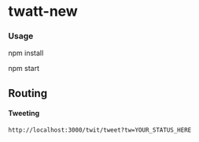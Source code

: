 # twatt-new

### Usage



npm install

npm start

## Routing

#### Tweeting
`http://localhost:3000/twit/tweet?tw=YOUR_STATUS_HERE`